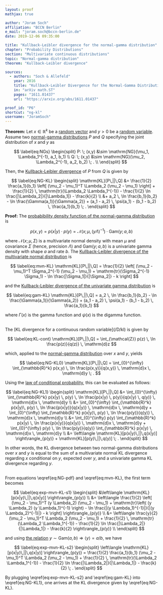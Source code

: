 ```yaml
---
layout: proof
mathjax: true

author: "Joram Soch"
affiliation: "BCCN Berlin"
e_mail: "joram.soch@bccn-berlin.de"
date: 2019-12-06 09:35:00

title: "Kullback-Leibler divergence for the normal-gamma distribution"
chapter: "Probability Distributions"
section: "Multivariate continuous distributions"
topic: "Normal-gamma distribution"
theorem: "Kullback-Leibler divergence"

sources:
  - authors: "Soch & Allefeld"
    year: 2016
    title: "Kullback-Leibler Divergence for the Normal-Gamma Distribution"
    in: "arXiv math.ST"
    pages: "1611.01437"
    url: "https://arxiv.org/abs/1611.01437"

proof_id: "P6"
shortcut: "ng-kl"
username: "JoramSoch"
---
```



**Theorem:** Let $x \in \mathbb{R}^k$ be a [random vector](/D/rvec) and $y > 0$ be a [random variable](/D/rvar). Assume two [normal-gamma distributions](/D/ng) $P$ and $Q$ specifying the joint distribution of $x$ and $y$ as

$$ \label{eq:NGs}
\begin{split}
P: \; (x,y) &\sim \mathrm{NG}(\mu_1, \Lambda_1^{-1}, a_1, b_1) \\
Q: \; (x,y) &\sim \mathrm{NG}(\mu_2, \Lambda_2^{-1}, a_2, b_2) \; . \\
\end{split}
$$

Then, the [Kullback-Leibler divergence](/D/kl) of $P$ from $Q$ is given by

$$ \label{eq:NG-KL}
\begin{split}
\mathrm{KL}[P\,||\,Q] &= \frac{1}{2} \frac{a_1}{b_1} \left[ (\mu_2 - \mu_1)^T \Lambda_2 (\mu_2 - \mu_1) \right] + \frac{1}{2} \, \mathrm{tr}(\Lambda_2 \Lambda_1^{-1}) - \frac{1}{2} \ln \frac{|\Lambda_2|}{|\Lambda_1|} - \frac{k}{2} \\
&+ a_2 \, \ln \frac{b_1}{b_2} - \ln \frac{\Gamma(a_1)}{\Gamma(a_2)} + (a_1 - a_2) \, \psi(a_1) - (b_1 - b_2) \, \frac{a_1}{b_1} \; .
\end{split}
$$


**Proof:** The [probabibility density function of the normal-gamma distribution](/P/ng-pdf) is

$$ \label{eq:NG-pdf}
p(x,y) = p(x|y) \cdot p(y) = \mathcal{N}(x; \mu, (y \Lambda)^{-1}) \cdot \mathrm{Gam}(y; a, b)
$$

where $\mathcal{N}(x; \mu, \Sigma)$ is a multivariate normal density with mean $\mu$ and covariance $\Sigma$ (hence, precision $\Lambda$) and $\mathrm{Gam}(y; a, b)$ is a univariate gamma density with shape $a$ and rate $b$. The [Kullback-Leibler divergence of the multivariate normal distribution](/P/mvn-kl) is

$$ \label{eq:mvn-KL}
\mathrm{KL}[P\,||\,Q] = \frac{1}{2} \left[ (\mu_2 - \mu_1)^T \Sigma_2^{-1} (\mu_2 - \mu_1) + \mathrm{tr}(\Sigma_2^{-1} \Sigma_1) - \ln \frac{|\Sigma_1|}{|\Sigma_2|} - k \right]
$$

and the [Kullback-Leibler divergence of the univariate gamma distribution](/P/gam-kl) is

$$ \label{eq:gam-KL}
\mathrm{KL}[P\,||\,Q] = a_2 \, \ln \frac{b_1}{b_2} - \ln \frac{\Gamma(a_1)}{\Gamma(a_2)} + (a_1 - a_2) \, \psi(a_1) - (b_1 - b_2) \, \frac{a_1}{b_1}
$$

where $\Gamma(x)$ is the gamma function and $\psi(x)$ is the digamma function.

<br>
The [KL divergence for a continuous random variable](/D/kl) is given by 

$$ \label{eq:KL-cont}
\mathrm{KL}[P\,||\,Q] = \int_{\mathcal{Z}} p(z) \, \ln \frac{p(z)}{q(z)} \, \mathrm{d}z
$$

which, applied to the [normal-gamma distribution](/D/ng) over $x$ and $y$, yields

$$ \label{eq:NG-KL0}
\mathrm{KL}[P\,||\,Q] = \int_{0}^{\infty} \int_{\mathbb{R}^k} p(x,y) \, \ln \frac{p(x,y)}{q(x,y)} \, \mathrm{d}x \, \mathrm{d}y \; .
$$

Using the [law of conditional probability](/P/lcp), this can be evaluated as follows:

$$ \label{eq:NG-KL1}
\begin{split}
\mathrm{KL}[P\,||\,Q] &= \int_{0}^{\infty} \int_{\mathbb{R}^k} p(x|y) \, p(y) \, \ln \frac{p(x|y) \, p(y)}{q(x|y) \, q(y)} \, \mathrm{d}x \, \mathrm{d}y \\
&= \int_{0}^{\infty} \int_{\mathbb{R}^k} p(x|y)\, p(y) \, \ln \frac{p(x|y)}{q(x|y)} \, \mathrm{d}x \, \mathrm{d}y + \int_{0}^{\infty} \int_{\mathbb{R}^k} p(x|y)\, p(y) \, \ln \frac{p(y)}{q(y)} \, \mathrm{d}x \, \mathrm{d}y \\
&= \int_{0}^{\infty} p(y) \int_{\mathbb{R}^k} p(x|y) \, \ln \frac{p(x|y)}{q(x|y)} \, \mathrm{d}x \, \mathrm{d}y + \int_{0}^{\infty} p(y) \, \ln \frac{p(y)}{q(y)} \int_{\mathbb{R}^k} p(x|y) \, \mathrm{d}x \, \mathrm{d}y \\
&= \left\langle \mathrm{KL}[p(x|y)\,||\,q(x|y)] \right\rangle_{p(y)} + \mathrm{KL}[p(y)\,||\,q(y)] \; .
\end{split}
$$

In other words, the KL divergence between two normal-gamma distributions over $x$ and $y$ is equal to the sum of a multivariate normal KL divergence regarding $x$ conditional on $y$, expected over $y$, and a univariate gamma KL divergence regarding $y$.

<br>
From equations \eqref{eq:NG-pdf} and \eqref{eq:mvn-KL}, the first term becomes

$$ \label{eq:exp-mvn-KL-s1}
\begin{split}
&\left\langle \mathrm{KL}[p(x|y)\,||\,q(x|y)] \right\rangle_{p(y)} \\
&= \left\langle \frac{1}{2} \left[ (\mu_2 - \mu_1)^T (y \Lambda_2) (\mu_2 - \mu_1) + \mathrm{tr}\left( (y \Lambda_2) (y \Lambda_1)^{-1} \right) - \ln \frac{|(y \Lambda_1)^{-1}|}{|(y \Lambda_2)^{-1}|} - k \right] \right\rangle_{p(y)} \\
&= \left\langle \frac{y}{2} (\mu_2 - \mu_1)^T \Lambda_2 (\mu_2 - \mu_1) + \frac{1}{2} \, \mathrm{tr}(\Lambda_2 \Lambda_1^{-1}) - \frac{1}{2} \ln \frac{|\Lambda_2|}{|\Lambda_1|} - \frac{k}{2} \right\rangle_{p(y)} \\
\end{split}
$$

and using [the relation](/P/gam-mean) $y \sim \mathrm{Gam}(a,b) \Rightarrow \left\langle y \right\rangle = a/b$, we have

$$ \label{eq:exp-mvn-KL-s2}
\begin{split}
\left\langle \mathrm{KL}[p(x|y)\,||\,q(x|y)] \right\rangle_{p(y)} = \frac{1}{2} \frac{a_1}{b_1} (\mu_2 - \mu_1)^T \Lambda_2 (\mu_2 - \mu_1) + \frac{1}{2} \, \mathrm{tr}(\Lambda_2 \Lambda_1^{-1}) - \frac{1}{2} \ln \frac{|\Lambda_2|}{|\Lambda_1|} - \frac{k}{2} \; .
\end{split}
$$

By plugging \eqref{eq:exp-mvn-KL-s2} and \eqref{eq:gam-KL} into \eqref{eq:NG-KL1}, one arrives at the KL divergence given by \eqref{eq:NG-KL}.
